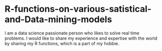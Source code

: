 # R-functions-on-various-satistical-and-Data-mining-models
I am a data science passionate person who likes to solve real time problems. I would like to share my experience and expertise with the world by sharing my R functions, which is a part of my hobbie.
